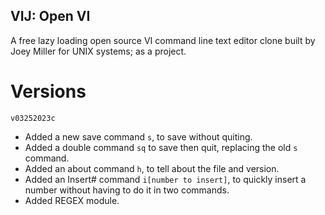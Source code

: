 ## VIJ: Open VI
A free lazy loading open source VI command line text editor clone built by Joey Miller for UNIX systems; as a project.

# Versions
`v03252023c`
+ Added a new save command `s`, to save without quiting. 
+ Added a double command `sq` to save then quit, replacing the old `s` command.
+ Added an about command `h`, to tell about the file and version.
+ Added an Insert# command `i[number to insert]`, to quickly insert a number without having to do it in two commands.
+ Added REGEX module.
